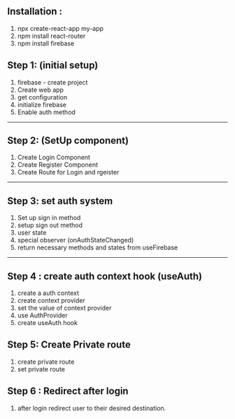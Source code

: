 ## Installation :
1. npx create-react-app my-app
2. npm install react-router
3. npm install firebase

## Step 1: (initial setup)
1. firebase - create project
2. Create web app
3. get configuration
4. initialize firebase
5. Enable auth method

-----------------------

## Step 2: (SetUp component)
1. Create Login Component
2. Create Register Component
3. Create Route for Login and rgeister

-----------------------

## Step 3: set auth system
1. Set up sign in method
2. setup sign out method
3. user state
4. special observer (onAuthStateChanged)
5. return necessary methods and states from useFirebase


----------------------------

## Step 4 : create auth context hook (useAuth)
1. create a auth context
2. create context provider
3. set the value of context provider
4. use AuthProvider
5. create useAuth hook

## Step 5: Create Private route
1. create private route
2. set private route

## Step 6 : Redirect after login
1. after login redirect user to their desired destination.


